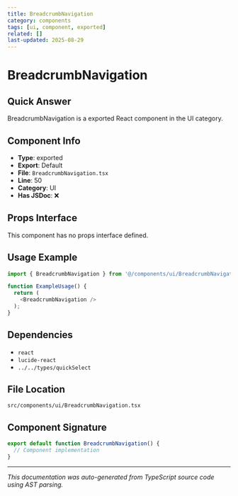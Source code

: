 ```yaml
---
title: BreadcrumbNavigation
category: components
tags: [ui, component, exported]
related: []
last-updated: 2025-08-29
---
```


# BreadcrumbNavigation

## Quick Answer
BreadcrumbNavigation is a exported React component in the UI category.

## Component Info

- **Type**: exported
- **Export**: Default
- **File**: `BreadcrumbNavigation.tsx`
- **Line**: 50
- **Category**: UI
- **Has JSDoc**: ❌

## Props Interface

This component has no props interface defined.

## Usage Example

```typescript
import { BreadcrumbNavigation } from '@/components/ui/BreadcrumbNavigation';

function ExampleUsage() {
  return (
    <BreadcrumbNavigation />
  );
}
```

## Dependencies


- `react`
- `lucide-react`
- `../../types/quickSelect`


## File Location

`src/components/ui/BreadcrumbNavigation.tsx`

## Component Signature

```typescript
export default function BreadcrumbNavigation() { 
  // Component implementation
}
```

---

*This documentation was auto-generated from TypeScript source code using AST parsing.*